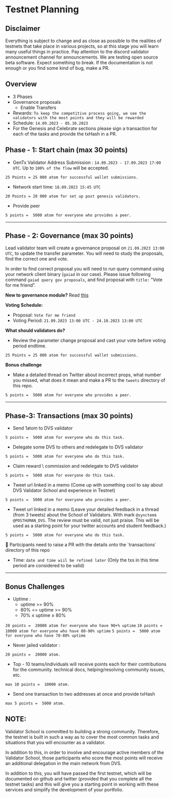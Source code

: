 # **Testnet Planning**

## **Disclaimer**

Everything is subject to change and as close as possible to the realities of testnets that take place in various projects, so at this stage you will learn many useful things in practice. Pay attention to the discord validator announcement channel for announcements. We are testing open source beta software. Expect something to break. If the documentation is not enough or you find some kind of bug, make a PR.

## **Overview**

- 3 Phases
- Governance proposals
    - Enable Transfers
- Rewards: `To keep the competitive process going, we see the validators with the most points and they will be rewarded`
- Schedule: `14.09.2023 - 05.10.2023`
- For the Genesis and Celebrate sections please sign a transaction for each of the tasks and provide the txHash in a PR.

## **Phase - 1: Start chain (max 30 points)**

- GenTx Validator Address Submission : `14.09.2023 - 17.09.2023 17:00 UTC`. Up to `100% of the flow` will be accepted.

 `25 Points = 25 000 atom for successful wallet submissions.`

- Network start time:  `18.09.2023 15:45 UTC`

`20 Points = 20 000 atom for set up post genesis validators.`

- Provide peer

`5 points =  5000 atom for everyone who provides a peer.`

---

## **Phase - 2: Governance (max 30 points)**

Lead validator team will create a governance proposal on `21.09.2023 13:00 UTC`, to update the transfer parameter. You will need to study the proposals, find the correct one and vote.

In order to find correct proposal you will need to run query command using your network client binary (`gaiad` in our case). Please issue following command `gaiad query gov proposals`, and find proposal with `title:` ”Vote for me friend”.

**New to governance module?** Read [this](https://docs.cosmos.network/master/modules/gov)

**Voting Schedule:**

- Proposal: `Vote for me friend`
- Voting Period: `21.09.2023 13:00 UTC - 24.10.2023 13:00 UTC`

**What should validators do?**

- Review the parameter change proposal and cast your vote before voting period endtime.

`25 Points = 25 000 atom for successful wallet submissions.`

**Bonus challenge**

- Make a detailed thread on Twitter about incorrect props, what number you missed, what does it mean and make a PR to the `tweets` directory of this repo.

`5 points =  5000 atom for everyone who provides a peer.`

---

## **Phase-3: Transactions (max 30 points)**

- Send 1atom to DVS validator

`5 points =  5000 atom for everyone who do this task.`

- Delegate some DVS to others and redelegate to DVS validator

`5 points =  5000 atom for everyone who do this task.`

- Claim reward \ commission and redelegate to DVS validator

`5 points =  5000 atom for everyone do this task.`

- Tweet url linked in a memo (Come up with something cool to say about DVS Validator School and experience in Testnet)

`5 points =  5000 atom for everyone who provides a peer.`

- Tweet url linked in a memo (Leave your detailed feedback in a thread (from 3 tweets) about the School of Validators. With mark `@synctem`s `@POSTHUMAN_DVS`. The review must be valid, not just praise. This will be used as a starting point for your twitter accounts and student feedback.)

`5 points =  5000 atom for everyone who do this task.`

<aside>
📌 Participants need to raise a PR with the details onto the `transactions` directory of this repo

- Time: `date and time wiil be refined later`
(Only the txs in this time period are considered to be valid)
</aside>

---

## **Bonus Challenges**

- Uptime :
    - uptime >= 90%
    - 80% <= uptime >= 90%
    - 70% ≤ uptime ≥ 80%

`20 points =  20000 atom for everyone who have 90+% uptime`
`10 points =  10000 atom for everyone who have 80-90% uptime`
`5 points =  5000 atom for everyone who have 70-80% uptime`

- Never jailed validator :

`20 points =  20000 atom.`

- Top - 10 teams/individuals will receive points each for their contributions for the community. technical docs, helping/resolving community issues, etc.

`max 10 points =  10000 atom.`

- Send one transaction to two addresses at once and provide txHash

`max 5 points =  5000 atom.`

## **NOTE:**

Validator School is committed to building a strong community. Therefore, the testnet is built in such a way as to cover the most common tasks and situations that you will encounter as a validator.

In addition to this, in order to involve and encourage active members of the Validator School, those participants who score the most points will receive an additional delegation in the main network from DVS.

In addition to this, you will have passed the first testnet, which will be documented on github and twitter (provided that you complete all the testnet tasks) and this will give you a starting point in working with these services and simplify the development of your portfolio.
